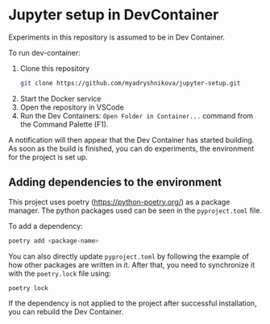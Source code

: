 # Jupyter setup in DevContainer

Experiments in this repository is assumed to be in Dev Container.

To run dev-container:

1. Clone this repository
    ```bash
    git clone https://github.com/myadryshnikova/jupyter-setup.git
    ```
2. Start the Docker service
3. Open the repository in VSCode
4. Run the Dev Containers: `Open Folder in Container...` command from the Command Palette (F1).


A notification will then appear that the Dev Container has started building. As soon as the build is finished, you can do experiments, the environment for the project is set up.

## Adding dependencies to the environment
This project uses poetry (https://python-poetry.org/) as a package manager. The python packages used can be seen in the `pyproject.toml` file.

To add a dependency: 
```bash 
poetry add <package-name> 
```

You can also directly update `pyproject.toml` by following the example of how other packages are written in it. After that, you need to synchronize it with the `poetry.lock` file using: 
```bash 
poetry lock 
```

If the dependency is not applied to the project after successful installation, you can rebuild the Dev Container.

